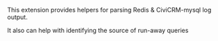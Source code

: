 This extension provides helpers for parsing Redis & CiviCRM-mysql log output.

It also can help with identifying the source of run-away queries
